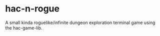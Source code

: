 # hac-n-rogue
A small kinda roguelike/infinite dungeon exploration terminal game using the hac-game-lib.
